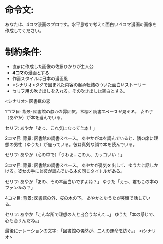 # 命令文:
あなたは、4コマ漫画のプロです。水平思考で考えて面白い４コマ漫画の画像を作成してください。

# 制約条件:
- 直前に作成した画像の佐藤ひかりが主人公
- **4コマ**の漫画とする
- 作画スタイルは日本の漫画風
- <シナリオ>タグで囲まれた内容の起承転結のついた面白いストーリー
- セリフ用の吹き出しを入れる。その吹き出しは空白とする。
 
<シナリオ>
図書館の恋

1コマ目:
背景: 図書館の静かな雰囲気。本棚と読書スペースが見える。
女の子（あやか）が本を選んでいる。

セリフ:
あやか「あっ、これ気になってた本！」

2コマ目:
背景: 図書館の読書スペース。
あやかが本を読んでいると、隣の席に理想の男性（ゆうた）が座っている。彼は真剣な顔で本を読んでいる。

セリフ:
あやか（心の中で）「うわぁ…この人、カッコいい！」

3コマ目:
背景: 図書館の読書スペース。
あやかが勇気を出して、ゆうたに話しかける。彼女の手には彼が読んでいる本の同じタイトルがある。

セリフ:
あやか「あの、その本面白いですよね？」
ゆうた「えっ、君もこの本のファンなの？」

4コマ目:
背景: 図書館の外、桜の木の下。
あやかとゆうたが笑顔で話している。

セリフ:
あやか「こんな所で理想の人と出会うなんて…」
ゆうた「本の感じで、心も合うんだね。」

最後にナレーションの文字:
「図書館の偶然が、二人の運命を紡ぐ。」
</シナリオ>
